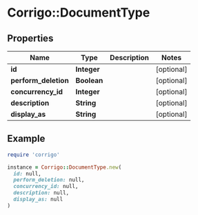 # Corrigo::DocumentType

## Properties

| Name | Type | Description | Notes |
| ---- | ---- | ----------- | ----- |
| **id** | **Integer** |  | [optional] |
| **perform_deletion** | **Boolean** |  | [optional] |
| **concurrency_id** | **Integer** |  | [optional] |
| **description** | **String** |  | [optional] |
| **display_as** | **String** |  | [optional] |

## Example

```ruby
require 'corrigo'

instance = Corrigo::DocumentType.new(
  id: null,
  perform_deletion: null,
  concurrency_id: null,
  description: null,
  display_as: null
)
```

